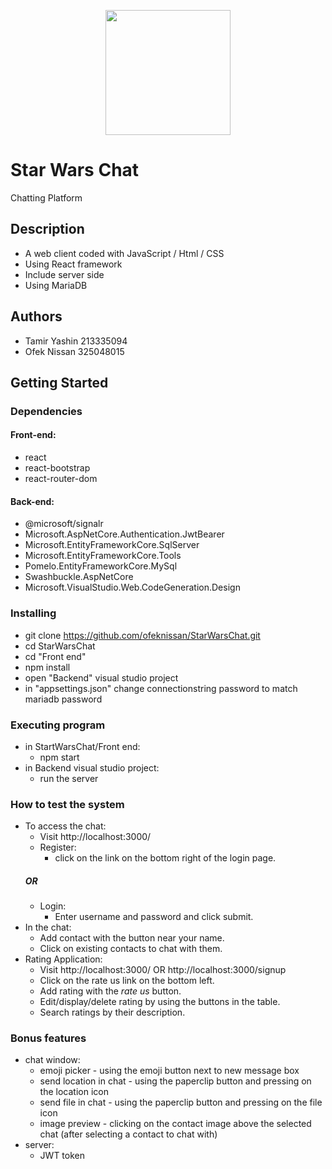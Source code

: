 <p align="center">
  <img width="200"  src="https://i.imgur.com/u54eVyj.png" />
</p>

# Star Wars Chat

Chatting Platform

## Description

* A web client coded with JavaScript / Html / CSS
* Using React framework
* Include server side
* Using MariaDB

## Authors

* Tamir Yashin  213335094
* Ofek  Nissan  325048015

## Getting Started

### Dependencies

#### Front-end:
* react
* react-bootstrap
* react-router-dom

#### Back-end:
* @microsoft/signalr
* Microsoft.AspNetCore.Authentication.JwtBearer
* Microsoft.EntityFrameworkCore.SqlServer
* Microsoft.EntityFrameworkCore.Tools
* Pomelo.EntityFrameworkCore.MySql
* Swashbuckle.AspNetCore
* Microsoft.VisualStudio.Web.CodeGeneration.Design

### Installing

* git clone https://github.com/ofeknissan/StarWarsChat.git
* cd StarWarsChat
* cd "Front end"
* npm install
* open "Backend" visual studio project
* in "appsettings.json" change connectionstring password to match mariadb password

### Executing program

* in StartWarsChat/Front end:
  * npm start
* in Backend visual studio project:
  * run the server 

### How to test the system

* To access the chat:
  * Visit http://localhost:3000/
  * Register:
    * click on the link on the bottom right of the login page.
  ##### OR
  * Login:
    * Enter username and password and click submit.
* In the chat:
  * Add contact with the button near your name.
  * Click on existing contacts to chat with them.
* Rating Application:
  * Visit http://localhost:3000/ OR http://localhost:3000/signup
  * Click on the rate us link on the bottom left.
  * Add rating with the *rate us* button.
  * Edit/display/delete rating by using the buttons in the table.
  * Search ratings by their description.
  

### Bonus features
                         
* chat window:
  * emoji picker - using the emoji button next to new message box
  * send location in chat - using the paperclip button and pressing on the location icon
  * send file in chat - using the paperclip button and pressing on the file icon
  * image preview - clicking on the contact image above the selected chat (after selecting a contact to chat with)
* server:
  * JWT token

